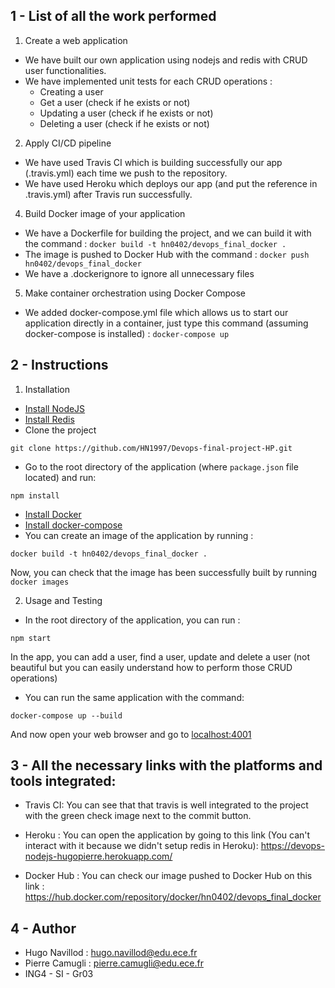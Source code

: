 ## 1 - List of all the work performed

1. Create a web application 
* We have built our own application using nodejs and redis with CRUD user functionalities.
* We have implemented unit tests for each CRUD operations : 
  * Creating a user 
  * Get a user (check if he exists or not)
  * Updating a user (check if he exists or not)
  * Deleting a user (check if he exists or not)

2. Apply CI/CD pipeline
* We have used Travis CI which is building successfully our app (.travis.yml) each time we push to the repository.
* We have used Heroku which deploys our app (and put the reference in .travis.yml) after Travis run successfully.

4. Build Docker image of your application
* We have a Dockerfile for building the project, and we can build it with the command : ```docker build -t hn0402/devops_final_docker .```
* The image is pushed to Docker Hub with the command : ```docker push hn0402/devops_final_docker```
* We have a .dockerignore to ignore all unnecessary files

5. Make container orchestration using Docker Compose 
* We added docker-compose.yml file which allows us to start our application directly in a container, just type this command (assuming docker-compose is installed) : ```docker-compose up```

## 2 - Instructions
1. Installation
  * [Install NodeJS](https://nodejs.org/en/download/)
  * [Install Redis](https://redis.io/download)
  * Clone the project 
  ```
  git clone https://github.com/HN1997/Devops-final-project-HP.git
  ```
  * Go to the root directory of the application (where `package.json` file located) and run:
  ```
  npm install 
  ```
  * [Install Docker](https://www.docker.com/products/docker-desktop)
  * [Install docker-compose](https://docs.docker.com/compose/install/)
  * You can create an image of the application by running : 
  ```
  docker build -t hn0402/devops_final_docker .
  ```
  Now, you can check that the image has been successfully built by running ```docker images```

2. Usage and Testing
  * In the root directory of the application, you can run : 
  ```
  npm start
  ```
  In the app, you can add a user, find a user, update and delete a user (not beautiful but you can easily understand how to perform those CRUD operations)
  * You can run the same application with the command:
  ```
  docker-compose up --build
  ```
  And now open your web browser and go to [localhost:4001](localhost:4001)

## 3 - All the necessary links with the platforms and tools integrated:

* Travis CI:
  You can see that that travis is well integrated to the project with the green check image next to the commit button.

* Heroku : You can open the application by going to this link (You can't interact with it because we didn't setup redis in Heroku):
  https://devops-nodejs-hugopierre.herokuapp.com/ 

* Docker Hub : You can check our image pushed to Docker Hub on this link : https://hub.docker.com/repository/docker/hn0402/devops_final_docker

## 4 - Author

- Hugo Navillod : hugo.navillod@edu.ece.fr
- Pierre Camugli : pierre.camugli@edu.ece.fr
- ING4 - SI - Gr03

